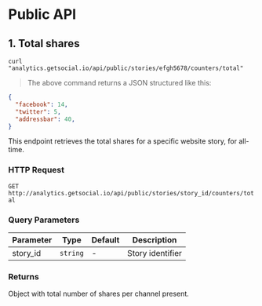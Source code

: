 # Public API

## 1. Total shares

```shell
curl "analytics.getsocial.io/api/public/stories/efgh5678/counters/total"
```

> The above command returns a JSON structured like this:

```json
{
  "facebook": 14,
  "twitter": 5,
  "addressbar": 40,
}
```

This endpoint retrieves the total shares for a specific website story, for all-time.


### HTTP Request

`GET http://analytics.getsocial.io/api/public/stories/story_id/counters/total`

### Query Parameters

Parameter | Type     | Default      | Description
--------- | -------- | ------------ | --------
story_id  | `string` | -            | Story identifier


### Returns

Object with total number of shares per channel present.

